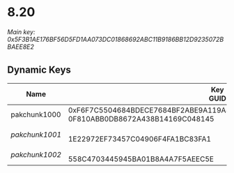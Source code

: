 # 8.20

###### *Main key: 0x5F3B1AE176BF56D5FD1AA073DC01868692ABC11B9186BB12D9235072BBAEE8E2*

## Dynamic Keys

| Name         | Key<br/>GUID                                                                                            |
|--------------|---------------------------------------------------------------------------------------------------------|
| pakchunk1000 | 0xF6F7C5504684BDECE7684BF2ABE9A119A821DF0F7C7D1759E41A704203733338<br/>0F810ABB0DB8672A438B14169C048145 |
| *pakchunk1001* | <br/>1E22972EF73457C04906F4FA1BC83FA1                                                                   |
| *pakchunk1002* | <br/>558C4703445945BA01B8A4A7F5AEEC5E                                                                   |
